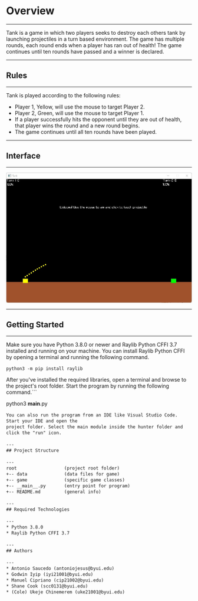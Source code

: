 # Overview
---
Tank is a game in which two players seeks to destroy each others tank by launching projectiles in a turn based environment. The game has multiple rounds, each round ends when a player has ran out of health! The game continues until ten rounds have passed and a winner is declared.

---
## Rules
---
Tank is played according to the following rules:

* Player 1, Yellow, will use the mouse to target Player 2.
* Player 2, Green, will use the mouse to target Player 1.
* If a player successfully hits the opponent until they are out of health, that player wins the round and a new round begins.
* The game continues until all ten rounds have been played.

---
## Interface

---
<img src="images/tank_game.jpg" width="830">

---
## Getting Started

---
Make sure you have Python 3.8.0 or newer and Raylib Python CFFI 3.7 installed and running on your machine. You can install Raylib Python CFFI by opening a terminal and running the following command.
```
python3 -m pip install raylib
```
After you've installed the required libraries, open a terminal and browse to the project's root folder. Start the program by running the following command.```

python3 __main__.py
```
You can also run the program from an IDE like Visual Studio Code. Start your IDE and open the 
project folder. Select the main module inside the hunter folder and click the "run" icon.

---
## Project Structure

---
root                  (project root folder)
+-- data              (data files for game)
+-- game              (specific game classes)
+-- __main__.py       (entry point for program)
+-- README.md         (general info)

---
## Required Technologies

---
* Python 3.8.0
* Raylib Python CFFI 3.7

---
## Authors

---
* Antonio Saucedo (antoniojesus@byui.edu)
* Godwin Iyip (iyi21001@byui.edu)
* Manuel Cipriano (cip21002@byui.edu)
* Shane Cook (scc0131@byui.edu)
* (Cole) Ukeje Chinemerem (uke21001@byui.edu)